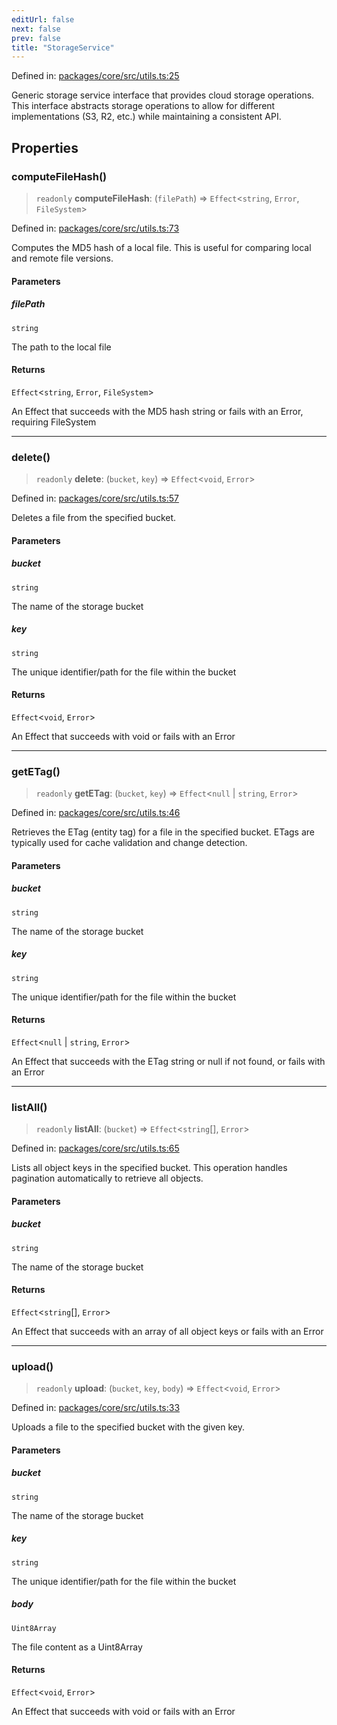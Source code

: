 ```yaml
---
editUrl: false
next: false
prev: false
title: "StorageService"
---
```


Defined in: [packages/core/src/utils.ts:25](https://github.com/bitswired/foldcms/blob/e40d0cf35579f8d8914becd5acbabb5d0cdf8620/packages/core/src/utils.ts#L25)

Generic storage service interface that provides cloud storage operations.
This interface abstracts storage operations to allow for different implementations
(S3, R2, etc.) while maintaining a consistent API.

## Properties

### computeFileHash()

> `readonly` **computeFileHash**: (`filePath`) => `Effect`\<`string`, `Error`, `FileSystem`\>

Defined in: [packages/core/src/utils.ts:73](https://github.com/bitswired/foldcms/blob/e40d0cf35579f8d8914becd5acbabb5d0cdf8620/packages/core/src/utils.ts#L73)

Computes the MD5 hash of a local file.
This is useful for comparing local and remote file versions.

#### Parameters

##### filePath

`string`

The path to the local file

#### Returns

`Effect`\<`string`, `Error`, `FileSystem`\>

An Effect that succeeds with the MD5 hash string or fails with an Error, requiring FileSystem

***

### delete()

> `readonly` **delete**: (`bucket`, `key`) => `Effect`\<`void`, `Error`\>

Defined in: [packages/core/src/utils.ts:57](https://github.com/bitswired/foldcms/blob/e40d0cf35579f8d8914becd5acbabb5d0cdf8620/packages/core/src/utils.ts#L57)

Deletes a file from the specified bucket.

#### Parameters

##### bucket

`string`

The name of the storage bucket

##### key

`string`

The unique identifier/path for the file within the bucket

#### Returns

`Effect`\<`void`, `Error`\>

An Effect that succeeds with void or fails with an Error

***

### getETag()

> `readonly` **getETag**: (`bucket`, `key`) => `Effect`\<`null` \| `string`, `Error`\>

Defined in: [packages/core/src/utils.ts:46](https://github.com/bitswired/foldcms/blob/e40d0cf35579f8d8914becd5acbabb5d0cdf8620/packages/core/src/utils.ts#L46)

Retrieves the ETag (entity tag) for a file in the specified bucket.
ETags are typically used for cache validation and change detection.

#### Parameters

##### bucket

`string`

The name of the storage bucket

##### key

`string`

The unique identifier/path for the file within the bucket

#### Returns

`Effect`\<`null` \| `string`, `Error`\>

An Effect that succeeds with the ETag string or null if not found, or fails with an Error

***

### listAll()

> `readonly` **listAll**: (`bucket`) => `Effect`\<`string`[], `Error`\>

Defined in: [packages/core/src/utils.ts:65](https://github.com/bitswired/foldcms/blob/e40d0cf35579f8d8914becd5acbabb5d0cdf8620/packages/core/src/utils.ts#L65)

Lists all object keys in the specified bucket.
This operation handles pagination automatically to retrieve all objects.

#### Parameters

##### bucket

`string`

The name of the storage bucket

#### Returns

`Effect`\<`string`[], `Error`\>

An Effect that succeeds with an array of all object keys or fails with an Error

***

### upload()

> `readonly` **upload**: (`bucket`, `key`, `body`) => `Effect`\<`void`, `Error`\>

Defined in: [packages/core/src/utils.ts:33](https://github.com/bitswired/foldcms/blob/e40d0cf35579f8d8914becd5acbabb5d0cdf8620/packages/core/src/utils.ts#L33)

Uploads a file to the specified bucket with the given key.

#### Parameters

##### bucket

`string`

The name of the storage bucket

##### key

`string`

The unique identifier/path for the file within the bucket

##### body

`Uint8Array`

The file content as a Uint8Array

#### Returns

`Effect`\<`void`, `Error`\>

An Effect that succeeds with void or fails with an Error

